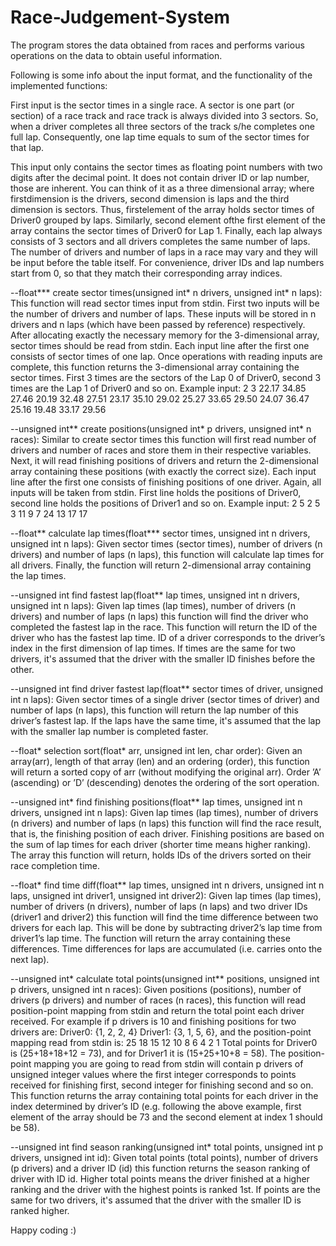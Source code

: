 # Race-Judgement-System
The program stores the data obtained from races and performs various operations on the data to obtain useful information.

Following is some info about the input format, and the functionality of the implemented functions:


First input is the sector times in a single race. A sector is one part (or section) of
a race track and race track is always divided into 3 sectors. So, when a driver completes all three
sectors of the track s/he completes one full lap. Consequently, one lap time equals to sum of the
sector times for that lap. 

This input only contains the sector times as floating point numbers with two digits after the
decimal point. It does not contain driver ID or lap number, those are inherent. You can think
of it as a three dimensional array; where firstdimension is the drivers, second dimension is laps 
and the third dimension is sectors. Thus, firstelement of the array holds sector times of
Driver0 grouped by laps. Similarly, second element ofthe first element of the array
contains the sector times of Driver0 for Lap 1.
Finally, each lap always consists of 3 sectors and all drivers completes the same number of laps.
The number of drivers and number of laps in a race may vary and they will be input before
the table itself. For convenience, driver IDs and lap numbers start from 0, so that they match
their corresponding array indices.



--float*** create sector times(unsigned int* n drivers, unsigned int* n laps):
This function will read sector times input from stdin. First two inputs will be the number of
drivers and number of laps. These inputs will be stored in n drivers and n laps (which
have been passed by reference) respectively. After allocating exactly the necessary memory
for the 3-dimensional array, sector times should be read from stdin. Each input line after the
first one consists of sector times of one lap. Once operations with reading inputs are complete,
this function returns the 3-dimensional array containing the sector times. First 3 times
are the sectors of the Lap 0 of Driver0, second 3 times are the Lap 1 of Driver0 and so on.
Example
input:
2 3
22.17 34.85 27.46
20.19 32.48 27.51
23.17 35.10 29.02
25.27 33.65 29.50
24.07 36.47 25.16
19.48 33.17 29.56


--unsigned int** create positions(unsigned int* p drivers, unsigned int* n races):
Similar to create sector times this function will first read number of drivers and number
of races and store them in their respective variables. Next, it will read finishing positions
of drivers and return the 2-dimensional array containing these positions (with exactly the
correct size). Each input line after the first one consists of finishing positions of one driver.
Again, all inputs will be taken from stdin. First line holds the positions of Driver0, second
line holds the positions of Driver1 and so on. 
Example input:
2 5
2 5 3 11 9
7 24 13 17 17


--float** calculate lap times(float*** sector times, unsigned int n drivers, unsigned int n laps):
Given sector times (sector times), number of drivers (n drivers) and number of laps
(n laps), this function will calculate lap times for all drivers. Finally, the function will
return 2-dimensional array containing the lap times. 


--unsigned int find fastest lap(float** lap times, unsigned int n drivers, unsigned int n laps):
Given lap times (lap times), number of drivers (n drivers) and number of laps (n laps)
this function will find the driver who completed the fastest lap in the race. This function will return the ID
of the driver who has the fastest lap time. ID of a driver corresponds to the driver’s index
in the first dimension of lap times. If times are the same for two drivers, it's assumed that the
driver with the smaller ID finishes before the other.


--unsigned int find driver fastest lap(float** sector times of driver, unsigned int n laps):
Given sector times of a single driver (sector times of driver) and number of laps (n laps),
this function will return the lap number of this driver’s fastest lap. If the laps have the same
time, it's assumed that the lap with the smaller lap number is completed faster.


--float* selection sort(float* arr, unsigned int len, char order): 
Given an array(arr), length of that array (len) and an ordering (order), this function will return a sorted
copy of arr (without modifying the original arr). Order ’A’ (ascending) or ’D’ (descending)
denotes the ordering of the sort operation.


--unsigned int* find finishing positions(float** lap times, unsigned int n drivers, unsigned int n laps): 
Given lap times (lap times), number of drivers (n drivers) and number of laps (n laps)
this function will find the race result, that is, the finishing position
of each driver. Finishing positions are based on the sum of lap times for each driver (shorter
time means higher ranking). The array this function will return, holds IDs of the drivers
sorted on their race completion time.


--float* find time diff(float** lap times, unsigned int n drivers, unsigned int n laps, unsigned int driver1, unsigned int driver2): 
Given lap times (lap times), number of drivers (n drivers), number of laps (n laps)
and two driver IDs (driver1 and driver2) this function will find the time difference
between two drivers for each lap. This will be done by subtracting driver2’s lap time
from driver1’s lap time. The function will return the array containing these differences.
Time differences for laps are accumulated (i.e. carries onto the next lap).


--unsigned int* calculate total points(unsigned int** positions, unsigned int p drivers, unsigned int n races): 
Given positions (positions), number of drivers (p drivers) and number of races (n races),
this function will read position-point mapping from stdin and
return the total point each driver received. For example if p drivers is 10 and finishing
positions for two drivers are:
Driver0: {1, 2, 2, 4}
Driver1: {3, 1, 5, 6},
and the position-point mapping read from stdin is:
25 18 15 12 10 8 6 4 2 1
Total points for Driver0 is (25+18+18+12 = 73), and for Driver1 it is (15+25+10+8 = 58).
The position-point mapping you are going to read from stdin will contain p drivers of
unsigned integer values where the first integer corresponds to points received for finishing
first, second integer for finishing second and so on. This function returns the array
containing total points for each driver in the index determined by driver’s ID (e.g. following
the above example, first element of the array should be 73 and the second element at index
1 should be 58).


--unsigned int find season ranking(unsigned int* total points, unsigned int p drivers, unsigned int id): 
Given total points (total points), number of drivers (p drivers) and
a driver ID (id) this function returns the season ranking of driver
with ID id. Higher total points means the driver finished at a higher ranking
and the driver with the highest points is ranked 1st. If points are the same for
two drivers, it's assumed that the driver with the smaller ID is ranked higher.


Happy coding :)
